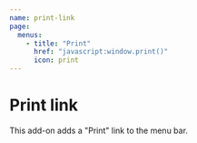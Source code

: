 ```yaml
---
name: print-link
page:
  menus:
    - title: "Print"
      href: "javascript:window.print()"
      icon: print
---
```


# Print link

This add-on adds a "Print" link to the menu bar.